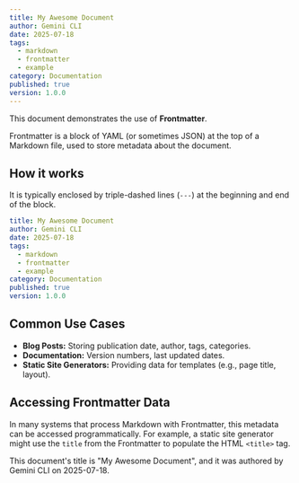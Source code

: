 ```yaml
---
title: My Awesome Document
author: Gemini CLI
date: 2025-07-18
tags:
  - markdown
  - frontmatter
  - example
category: Documentation
published: true
version: 1.0.0
---
```


This document demonstrates the use of **Frontmatter**.

Frontmatter is a block of YAML (or sometimes JSON) at the top of a Markdown file, used to store metadata about the document.

## How it works

It is typically enclosed by triple-dashed lines (`---`) at the beginning and end of the block.

```yaml
title: My Awesome Document
author: Gemini CLI
date: 2025-07-18
tags:
  - markdown
  - frontmatter
  - example
category: Documentation
published: true
version: 1.0.0
```

## Common Use Cases

- **Blog Posts:** Storing publication date, author, tags, categories.
- **Documentation:** Version numbers, last updated dates.
- **Static Site Generators:** Providing data for templates (e.g., page title, layout).

## Accessing Frontmatter Data

In many systems that process Markdown with Frontmatter, this metadata can be accessed programmatically. For example, a static site generator might use the `title` from the Frontmatter to populate the HTML `<title>` tag.

This document's title is "My Awesome Document", and it was authored by Gemini CLI on 2025-07-18.
